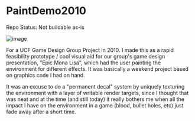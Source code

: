 # PaintDemo2010

Repo Status: Not buildable as-is

![image](https://github.com/user-attachments/assets/2da9242f-a0ec-41ff-84be-0df10a4a649c)

For a UCF Game Design Group Project in 2010.
I made this as a rapid feasibility prototype / cool visual aid for our group's game design presentation, "Epic Mona Lisa", which had the user painting the environment for different effects.  It was basically a weekend project based on graphics code I had on hand.

It was an excuse to do a "permanent decal" system by uniquely texturing the environment with a layer of writable render targets, since I thought that was neat and at the time (and still today) it really bothers me when all the impact I have on the environment in a game (blood, bullet holes, etc) just fade away after a short time.

